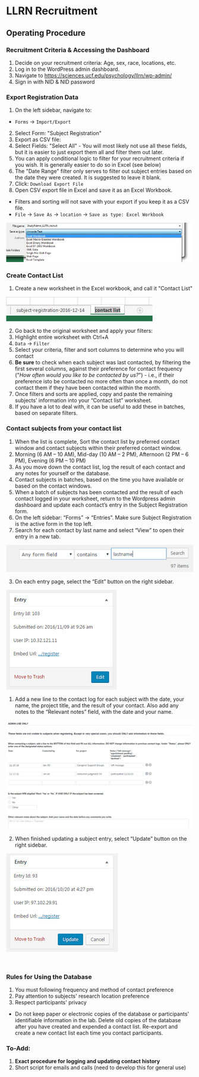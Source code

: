 # LLRN Recruitment
## Operating Procedure

### Recruitment Criteria & Accessing the Dashboard
1. Decide on your recruitment criteria: Age, sex, race, locations, etc.
2. Log in to the WordPress admin dashboard.
  1. Navigate to https://sciences.ucf.edu/psychology/llrn/wp-admin/
  2. Sign in with NID & NID password

### Export Registration Data
1. On the left sidebar, navigate to:
  - `Forms` -> `Import/Export`
2. Select Form: "Subject Registration"
3. Export as CSV file:
  1. Select Fields: "Select All"
    - You will most likely not use all these fields, but it is easier to just export them all and filter them out later.
  2. You can apply conditional logic to filter for your recruitment criteria if you wish. It is generally easier to do so in Excel (see below)
  3. The "Date Range" filter only serves to filter out subject entries based on the date they were created. It is suggested to leave it blank.
  4. Click: `Download Export File`
4. Open CSV export file in Excel and save it as an Excel Workbook.
  - Filters and sorting will not save with your export if you keep it as a CSV file.
  - `File` -> `Save As` -> `location` -> `Save as type: Excel Workbook`
  
  ![Save As Example](graphics/save-as-example.png "Save As Example")

### Create Contact List
1. Create a new worksheet in the Excel workbook, and call it "Contact List"

  ![New Worksheet Example](graphics/new-worksheet-example.png "New Worksheet Example")
  
2. Go back to the original worksheet and apply your filters:
  1. Highlight entire worksheet with Ctrl+A
  2. `Data` -> `Filter`
  3. Select your criteria, filter and sort columns to determine who you will contact
  4. **Be sure** to check when each subject was last contacted, by filtering the first several columns, against their preference for contact frequency ("*How often would you like to be contacted by us?*")
    - i.e., if their preference isto be contacted no more often than once a month, do not contact them if they have been contacted within the month.
9. Once filters and sorts are applied, copy and paste the remaining subjects’ information into your “Contact list” worksheet.
  1. If you have a lot to deal with, it can be useful to add these in batches, based on separate filters.

### Contact subjects from your contact list
1. When the list is complete, Sort the contact list by preferred contact window and contact subjects within their preferred contact window.
  1. Morning (6 AM – 10 AM), Mid-day (10 AM – 2 PM),					 Afternoon (2 PM – 6 PM), Evening (6 PM – 10 PM)
1. As you move down the contact list, log the result of each contact and any notes for yourself or the database.
1. Contact subjects in batches, based on the time you have available or based on the contact windows.
2. When a batch of subjects has been contacted and the result of each contact logged in your worksheet, return to the Wordpress admin dashboard and update each contact’s entry in the Subject Registration form.
  1. On the left sidebar: “Forms” -> “Entries”. Make sure Subject Registration is the active form in the top left.
  2. Search for each contact by last name and select “View” to open their entry in a new tab.
  
  ![entry search example](graphics/entry-search-example.png)
  
  3. On each entry page, select the “Edit” button on the right sidebar. 

  ![entry edit example](graphics/entry-edit-example.png)
  
  1. Add a new line to the contact log for each subject with the date, your name, the project title, and the result of your contact. Also add any notes to the “Relevant notes” field, with the date and your name.
  
  ![contact record example](graphics/contact-record-example.png)
  
  2. When finished updating a subject entry, select “Update” button on the right sidebar. 
  
  ![entry-update-example](graphics/entry-update-example.png)
 

 
### Rules for Using the Database
1. You must following frequency and method of contact preference
2. Pay attention to subjects' research location preference
3. Respect participants' privacy
  - Do not keep paper or electronic copies of the database or participants' identifiable information in the lab. Delete old copies of the database after you have created and expended a contact list. Re-export and create a new contact list each time you contact participants.

### To-Add:
1. **Exact procedure for logging and updating contact history**
2. Short script for emails and calls (need to develop this for general use)
